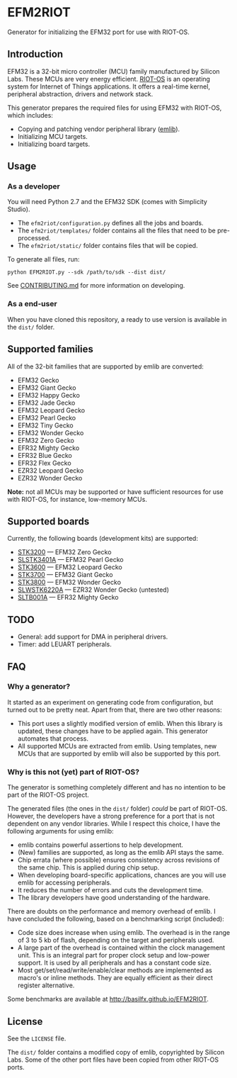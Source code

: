 # EFM2RIOT
Generator for initializing the EFM32 port for use with RIOT-OS.

## Introduction
EFM32 is a 32-bit micro controller (MCU) family manufactured by Silicon Labs. These MCUs are very energy efficient. [RIOT-OS](http://www.riot-os.org/) is an operating system for Internet of Things applications. It offers a real-time kernel, peripheral abstraction, drivers and network stack.

This generator prepares the required files for using EFM32 with RIOT-OS, which includes:

* Copying and patching vendor peripheral library ([emlib](devtools.silabs.com/dl/documentation/doxygen/)).
* Initializing MCU targets.
* Initializing board targets.

## Usage

### As a developer
You will need Python 2.7 and the EFM32 SDK (comes with Simplicity Studio).

* The `efm2riot/configuration.py` defines all the jobs and boards.
* The `efm2riot/templates/` folder contains all the files that need to be pre-processed.
* The `efm2riot/static/` folder contains files that will be copied.

To generate all files, run:

```
python EFM2RIOT.py --sdk /path/to/sdk --dist dist/
```

See [CONTRIBUTING.md](CONTRIBUTING.md) for more information on developing.

### As a end-user
When you have cloned this repository, a ready to use version is available in the `dist/` folder.

## Supported families
All of the 32-bit families that are supported by emlib are converted:

* EFM32 Gecko
* EFM32 Giant Gecko
* EFM32 Happy Gecko
* EFM32 Jade Gecko
* EFM32 Leopard Gecko
* EFM32 Pearl Gecko
* EFM32 Tiny Gecko
* EFM32 Wonder Gecko
* EFM32 Zero Gecko
* EFR32 Mighty Gecko
* EFR32 Blue Gecko
* EFR32 Flex Gecko
* EZR32 Leopard Gecko
* EZR32 Wonder Gecko

**Note:** not all MCUs may be supported or have sufficient resources for use with RIOT-OS, for instance, low-memory MCUs.

## Supported boards
Currently, the following boards (development kits) are supported:

* [STK3200](dist/doc/SLSTK3200.md) &mdash; EFM32 Zero Gecko
* [SLSTK3401A](dist/doc/SLSTK3401A.md) &mdash; EFM32 Pearl Gecko
* [STK3600](dist/doc/STK3600.md) &mdash; EFM32 Leopard Gecko
* [STK3700](dist/doc/STK3700.md) &mdash; EFM32 Giant Gecko
* [STK3800](dist/doc/STK3800.md) &mdash; EFM32 Wonder Gecko
* [SLWSTK6220A](dist/doc/SLWSTK6220A.md) &mdash; EZR32 Wonder Gecko (untested)
* [SLTB001A](dist/doc/SLTB001A.md) &mdash; EFR32 Mighty Gecko

## TODO
* General: add support for DMA in peripheral drivers.
* Timer: add LEUART peripherals.

## FAQ

### Why a generator?
It started as an experiment on generating code from configuration, but turned out to be pretty neat. Apart from that, there are two other reasons:

* This port uses a slightly modified version of emlib. When this library is updated, these changes have to be applied again. This generator automates that process.
* All supported MCUs are extracted from emlib. Using templates, new MCUs that are supported by emlib will also be supported by this port.

### Why is this not (yet) part of RIOT-OS?
The generator is something completely different and has no intention to be part of the RIOT-OS project.

The generated files (the ones in the `dist/` folder) *could* be part of RIOT-OS. However, the developers have a strong preference for a port that is not dependent on any vendor libraries. While I respect this choice, I have the following arguments for using emlib:

* emlib contains powerful assertions to help development.
* (New) families are supported, as long as the emlib API stays the same.
* Chip errata (where possible) ensures consistency across revisions of the same chip. This is applied during chip setup.
* When developing board-specific applications, chances are you will use emlib for accessing peripherals.
* It reduces the number of errors and cuts the development time.
* The library developers have good understanding of the hardware.

There are doubts on the performance and memory overhead of emlib. I have concluded the following, based on a benchmarking script (included):

* Code size does increase when using emlib. The overhead is in the range of 3 to 5 kb of flash, depending on the target and peripherals used.
* A large part of the overhead is contained within the clock management unit. This is an integral part for proper clock setup and low-power support. It is used by all peripherals and has a constant code size.
* Most get/set/read/write/enable/clear methods are implemented as macro's or inline methods. They are equally efficient as their direct register alternative.

Some benchmarks are available at http://basilfx.github.io/EFM2RIOT.

## License
See the `LICENSE` file.

The `dist/` folder contains a modified copy of emlib, copyrighted by Silicon Labs. Some of the other port files have been copied from other RIOT-OS ports.
